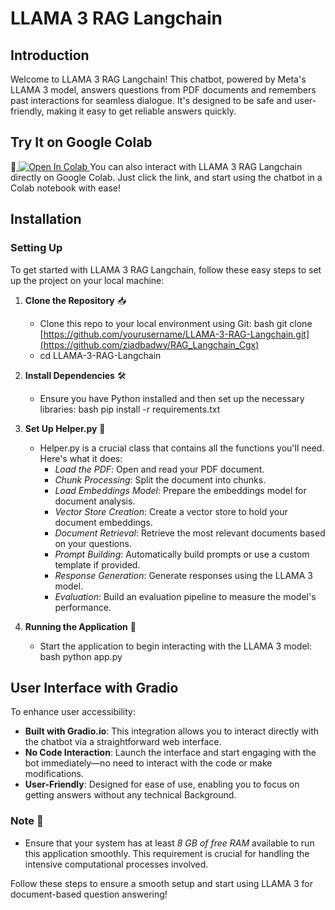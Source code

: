 # LLAMA 3 RAG Langchain

## Introduction
Welcome to LLAMA 3 RAG Langchain! This chatbot, powered by Meta's LLAMA 3 model, answers questions from PDF documents and remembers past interactions for seamless dialogue. It's designed to be safe and user-friendly, making it easy to get reliable answers quickly.
## Try It on Google Colab

🔗<a target="_blank" href="https://colab.research.google.com/drive/1RZ13Gqk6T0kAZ-s8cjux572EACDb6r6a?usp=sharing">
  <img src="https://colab.research.google.com/assets/colab-badge.svg" alt="Open In Colab"/>
</a> You can also interact with LLAMA 3 RAG Langchain directly on Google Colab. Just click the link, and start using the chatbot in a Colab notebook with ease!

## Installation

### Setting Up

To get started with LLAMA 3 RAG Langchain, follow these easy steps to set up the project on your local machine:

1. **Clone the Repository** 📥
   - Clone this repo to your local environment using Git:
     bash
     git clone [https://github.com/yourusername/LLAMA-3-RAG-Langchain.git](https://github.com/ziadbadwy/RAG_Langchain_Cgx)
   - cd LLAMA-3-RAG-Langchain
     

2. **Install Dependencies** 🛠
   - Ensure you have Python installed and then set up the necessary libraries:
     bash
     pip install -r requirements.txt
     

3. **Set Up Helper.py** 📄
   - Helper.py is a crucial class that contains all the functions you'll need. Here's what it does:
     - *Load the PDF*: Open and read your PDF document.
     - *Chunk Processing*: Split the document into chunks.
     - *Load Embeddings Model*: Prepare the embeddings model for document analysis.
     - *Vector Store Creation*: Create a vector store to hold your document embeddings.
     - *Document Retrieval*: Retrieve the most relevant documents based on your questions.
     - *Prompt Building*: Automatically build prompts or use a custom template if provided.
     - *Response Generation*: Generate responses using the LLAMA 3 model.
     - *Evaluation*: Build an evaluation pipeline to measure the model's performance.

4. **Running the Application** 🚀
   - Start the application to begin interacting with the LLAMA 3 model:
     bash
     python app.py
     
## User Interface with Gradio

To enhance user accessibility:
- **Built with Gradio.io**: This integration allows you to interact directly with the chatbot via a straightforward web interface.
- **No Code Interaction**: Launch the interface and start engaging with the bot immediately—no need to interact with the code or make modifications.
- **User-Friendly**: Designed for ease of use, enabling you to focus on getting answers without any technical Background.

### Note 📝
   - Ensure that your system has at least *8 GB of free RAM* available to run this application smoothly. This requirement is crucial for handling the intensive computational processes involved.

Follow these steps to ensure a smooth setup and start using LLAMA 3 for document-based question answering!
